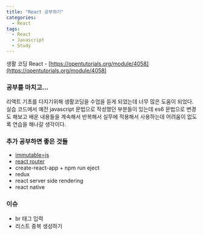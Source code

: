 ```yaml
---
title: "React 공부하기"
categories:
  - React
tags:
  - React
  - Javascript
  - Study
---
```


생활 코딩 React - [https://opentutorials.org/module/4058](https://opentutorials.org/module/4058)

### 공부를 마치고...
리액트 기초를 다지기위해 생활코딩을 수업을 듣게 되었는데 너무 많은 도움이 되었다.
실습 코드에서 예전 javascript 문법으로 작성했던 부분들이 있는데
es6 문법으로 변경도 해보고 배운 내용들을 계속해서 반복해서 실무에 적용해서 사용하는데
어려움이 없도록 연습을 해나갈 생각이다.

### 추가 공부하면 좋은 것들
- [immutable=js](https://immutable-js.github.io/immutable-js/)
- [react router](https://reactrouter.com/)
- create-react-app + npm run eject
- redux
- react server side rendering
- react native

### 이슈
- br 태그 입력
- 리스트 중복 생성하기
